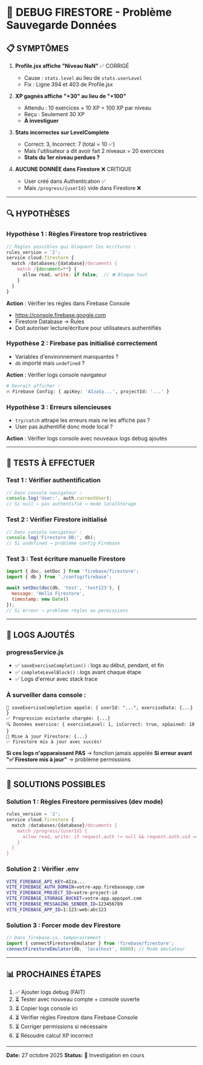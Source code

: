 # 🐛 DEBUG FIRESTORE - Problème Sauvegarde Données

## 📋 SYMPTÔMES

1. **Profile.jsx affiche "Niveau NaN"** ✅ CORRIGÉ
   - Cause : `stats.level` au lieu de `stats.userLevel`
   - Fix : Ligne 394 et 403 de Profile.jsx

2. **XP gagnés affiche "+30" au lieu de "+100"**
   - Attendu : 10 exercices × 10 XP = 100 XP par niveau
   - Reçu : Seulement 30 XP
   - **À investiguer**

3. **Stats incorrectes sur LevelComplete**
   - Correct: 3, Incorrect: 7 (total = 10 ✅)
   - Mais l'utilisateur a dit avoir fait 2 niveaux = 20 exercices
   - **Stats du 1er niveau perdues ?**

4. **AUCUNE DONNÉE dans Firestore** ❌ CRITIQUE
   - User créé dans Authentication ✅
   - Mais `/progress/{userId}` vide dans Firestore ❌

---

## 🔍 HYPOTHÈSES

### Hypothèse 1 : Règles Firestore trop restrictives
```javascript
// Règles possibles qui bloquent les écritures :
rules_version = '2';
service cloud.firestore {
  match /databases/{database}/documents {
    match /{document=**} {
      allow read, write: if false;  // ❌ Bloque tout
    }
  }
}
```

**Action** : Vérifier les règles dans Firebase Console
- https://console.firebase.google.com
- Firestore Database → Rules
- Doit autoriser lecture/écriture pour utilisateurs authentifiés

### Hypothèse 2 : Firebase pas initialisé correctement
- Variables d'environnement manquantes ?
- `db` importé mais `undefined` ?

**Action** : Vérifier logs console navigateur
```bash
# Devrait afficher :
🔥 Firebase Config: { apiKey: 'AIzaSy...', projectId: '...' }
```

### Hypothèse 3 : Erreurs silencieuses
- `try/catch` attrape les erreurs mais ne les affiche pas ?
- User pas authentifié donc mode local ?

**Action** : Vérifier logs console avec nouveaux logs debug ajoutés

---

## 🧪 TESTS À EFFECTUER

### Test 1 : Vérifier authentification
```javascript
// Dans console navigateur :
console.log('User:', auth.currentUser);
// Si null → pas authentifié → mode localStorage
```

### Test 2 : Vérifier Firestore initialisé
```javascript
// Dans console navigateur :
console.log('Firestore DB:', db);
// Si undefined → problème config Firebase
```

### Test 3 : Test écriture manuelle Firestore
```javascript
import { doc, setDoc } from 'firebase/firestore';
import { db } from './config/firebase';

await setDoc(doc(db, 'test', 'test123'), {
  message: 'Hello Firestore',
  timestamp: new Date()
});
// Si erreur → problème règles ou permissions
```

---

## 📝 LOGS AJOUTÉS

### progressService.js
- ✅ `saveExerciseCompletion()` : logs au début, pendant, et fin
- ✅ `completeLevelBlock()` : logs avant chaque étape
- ✅ Logs d'erreur avec stack trace

### À surveiller dans console :
```
📝 saveExerciseCompletion appelé: { userId: "...", exerciseData: {...} }
✅ Progression existante chargée: {...}
🔍 Données exercice: { exerciseLevel: 1, isCorrect: true, xpGained: 10 }
💾 Mise à jour Firestore: {...}
✅ Firestore mis à jour avec succès!
```

**Si ces logs n'apparaissent PAS** → fonction jamais appelée
**Si erreur avant "✅ Firestore mis à jour"** → problème permissions

---

## 🔧 SOLUTIONS POSSIBLES

### Solution 1 : Règles Firestore permissives (dev mode)
```javascript
rules_version = '2';
service cloud.firestore {
  match /databases/{database}/documents {
    match /progress/{userId} {
      allow read, write: if request.auth != null && request.auth.uid == userId;
    }
  }
}
```

### Solution 2 : Vérifier .env
```bash
VITE_FIREBASE_API_KEY=AIza...
VITE_FIREBASE_AUTH_DOMAIN=votre-app.firebaseapp.com
VITE_FIREBASE_PROJECT_ID=votre-project-id
VITE_FIREBASE_STORAGE_BUCKET=votre-app.appspot.com
VITE_FIREBASE_MESSAGING_SENDER_ID=123456789
VITE_FIREBASE_APP_ID=1:123:web:abc123
```

### Solution 3 : Forcer mode dev Firestore
```javascript
// Dans firebase.js, temporairement :
import { connectFirestoreEmulator } from 'firebase/firestore';
connectFirestoreEmulator(db, 'localhost', 8080); // Mode émulateur
```

---

## 📊 PROCHAINES ÉTAPES

1. ✅ Ajouter logs debug (FAIT)
2. ⏳ Tester avec nouveau compte + console ouverte
3. ⏳ Copier logs console ici
4. ⏳ Vérifier règles Firestore dans Firebase Console
5. ⏳ Corriger permissions si nécessaire
6. ⏳ Résoudre calcul XP incorrect

---

**Date:** 27 octobre 2025
**Status:** 🔴 Investigation en cours
